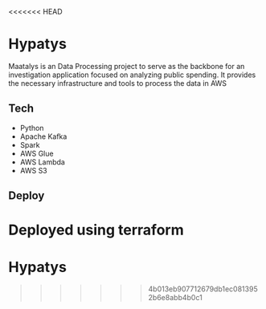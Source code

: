 <<<<<<< HEAD
# Hypatys
Maatalys is an Data Processing project to serve as the backbone for an investigation application focused on analyzing public spending. It provides the necessary infrastructure and tools to process the data in AWS

## Tech
- Python
- Apache Kafka
- Spark
- AWS Glue
- AWS Lambda
- AWS S3

## Deploy
Deployed using terraform    
=======
# Hypatys
>>>>>>> 4b013eb907712679db1ec0813952b6e8abb4b0c1
